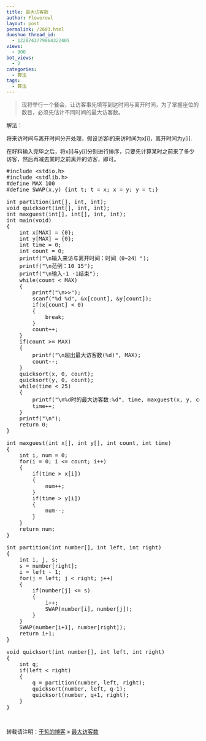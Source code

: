 ```yaml
---
title: 最大访客数
author: Flowerowl
layout: post
permalink: /2603.html
duoshuo_thread_id:
  - 1220743779864322405
views:
  - 900
bot_views:
  - 2
categories:
  - 算法
tags:
  - 算法
---
```

> 现将举行一个餐会，让访客事先填写到达时间与离开时间，为了掌握座位的数目，必须先估计不同时间的最大访客数。

解法：

将来访时间与离开时间分开处理，假设访客i的来访时间为x[i]，离开时间为y[i].

在籽料输入完毕之后，将x[i]与y[i]分别进行排序，只要先计算某时之前来了多少访客，然后再减去某时之前离开的访客，即可。

<pre class="lang:default decode:true ">#include &lt;stdio.h&gt;
#include &lt;stdlib.h&gt;
#define MAX 100
#define SWAP(x,y) {int t; t = x; x = y; y = t;}

int partition(int[], int, int);
void quicksort(int[], int, int);
int maxguest(int[], int[], int, int);
int main(void)
{
	int x[MAX] = {0};
	int y[MAX] = {0};
	int time = 0;
	int count = 0;
	printf("\n输入来访与离开时间：时间（0~24）");
	printf("\n范例：10 15");
	printf("\n输入-1 -1结束");
	while(count &lt; MAX)
	{
		printf("\n&gt;&gt;");
		scanf("%d %d", &x[count], &y[count]);
		if(x[count] &lt; 0)
		{
			break;
		}
		count++;
	}
	if(count &gt;= MAX)
	{
		printf("\n超出最大访客数(%d)", MAX);
		count--;
	}
	quicksort(x, 0, count);
	quicksort(y, 0, count);
	while(time &lt; 25)
	{
		printf("\n%d时的最大访客数:%d", time, maxguest(x, y, count, time));
		time++;
	}
	printf("\n");
	return 0;
}

int maxguest(int x[], int y[], int count, int time)
{
	int i, num = 0;
	for(i = 0; i &lt;= count; i++)
	{
		if(time &gt; x[i])
		{
			num++;
		}
		if(time &gt; y[i])
		{
			num--;
		}
	}
	return num;
}

int partition(int number[], int left, int right)
{
	int i, j, s;
	s = number[right];
	i = left - 1;
	for(j = left; j &lt; right; j++)
	{
		if(number[j] &lt;= s)
		{
			i++;
			SWAP(number[i], number[j]);
		}
	}
	SWAP(number[i+1], number[right]);
	return i+1;
}

void quicksort(int number[], int left, int right)
{
	int q;
	if(left &lt; right)
	{
		q = partition(number, left, right);
		quicksort(number, left, q-1);
		quicksort(number, q+1, right);
	}
}</pre>

&nbsp;

转载请注明：[于哲的博客][1] &raquo; [最大访客数][2]

 [1]: http://lazynight.me
 [2]: http://lazynight.me/2603.html